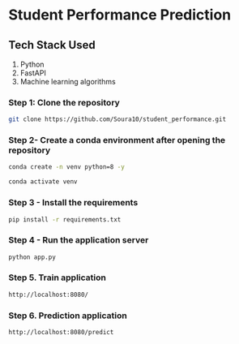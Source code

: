# Student Performance Prediction


## Tech Stack Used
1. Python 
2. FastAPI 
3. Machine learning algorithms


### Step 1: Clone the repository
```bash
git clone https://github.com/Soura10/student_performance.git
```

### Step 2- Create a conda environment after opening the repository

```bash
conda create -n venv python=8 -y
```

```bash
conda activate venv
```

### Step 3 - Install the requirements
```bash
pip install -r requirements.txt
```

### Step 4 - Run the application server
```bash
python app.py
```

### Step 5. Train application
```bash
http://localhost:8080/

```

### Step 6. Prediction application
```bash
http://localhost:8080/predict
